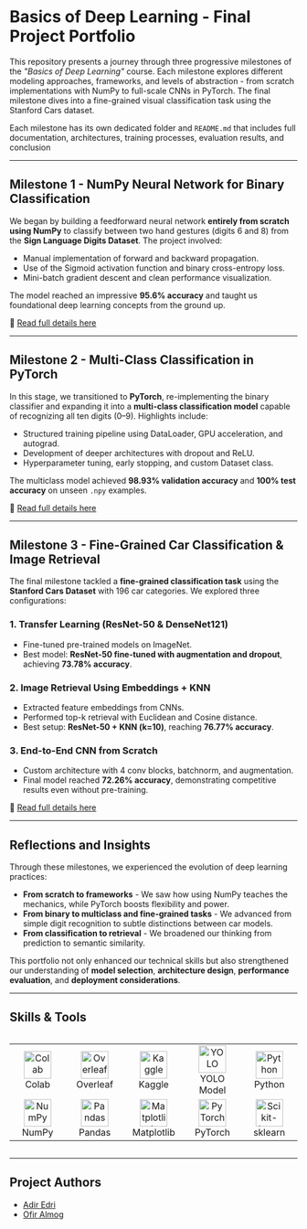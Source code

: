 # Basics of Deep Learning - Final Project Portfolio

This repository presents a journey through three progressive milestones of the *"Basics of Deep Learning"* course. Each milestone explores different modeling approaches, frameworks, and levels of abstraction - from scratch implementations with NumPy to full-scale CNNs in PyTorch. The final milestone dives into a fine-grained visual classification task using the Stanford Cars dataset.

Each milestone has its own dedicated folder and `README.md` that includes full documentation, architectures, training processes, evaluation results, and conclusion

---

## Milestone 1 - NumPy Neural Network for Binary Classification

We began by building a feedforward neural network **entirely from scratch using NumPy** to classify between two hand gestures (digits 6 and 8) from the **Sign Language Digits Dataset**. The project involved:

- Manual implementation of forward and backward propagation.
- Use of the Sigmoid activation function and binary cross-entropy loss.
- Mini-batch gradient descent and clean performance visualization.

The model reached an impressive **95.6% accuracy** and taught us foundational deep learning concepts from the ground up.

📎 [Read full details here](MileStone1/README.md)

---

## Milestone 2 - Multi-Class Classification in PyTorch

In this stage, we transitioned to **PyTorch**, re-implementing the binary classifier and expanding it into a **multi-class classification model** capable of recognizing all ten digits (0–9). Highlights include:

- Structured training pipeline using DataLoader, GPU acceleration, and autograd.
- Development of deeper architectures with dropout and ReLU.
- Hyperparameter tuning, early stopping, and custom Dataset class.

The multiclass model achieved **98.93% validation accuracy** and **100% test accuracy** on unseen `.npy` examples.

📎 [Read full details here](MileStone2/README.md)

---

## Milestone 3 - Fine-Grained Car Classification & Image Retrieval

The final milestone tackled a **fine-grained classification task** using the **Stanford Cars Dataset** with 196 car categories. We explored three configurations:

### 1. Transfer Learning (ResNet-50 & DenseNet121)
- Fine-tuned pre-trained models on ImageNet.
- Best model: **ResNet-50 fine-tuned with augmentation and dropout**, achieving **73.78% accuracy**.

### 2. Image Retrieval Using Embeddings + KNN
- Extracted feature embeddings from CNNs.
- Performed top-k retrieval with Euclidean and Cosine distance.
- Best setup: **ResNet-50 + KNN (k=10)**, reaching **76.77% accuracy**.

### 3. End-to-End CNN from Scratch
- Custom architecture with 4 conv blocks, batchnorm, and augmentation.
- Final model reached **72.26% accuracy**, demonstrating competitive results even without pre-training.

📎 [Read full details here](MileStone3/README.md)

---

## Reflections and Insights

Through these milestones, we experienced the evolution of deep learning practices:

- **From scratch to frameworks** - We saw how using NumPy teaches the mechanics, while PyTorch boosts flexibility and power.
- **From binary to multiclass and fine-grained tasks** - We advanced from simple digit recognition to subtle distinctions between car models.
- **From classification to retrieval** - We broadened our thinking from prediction to semantic similarity.

This portfolio not only enhanced our technical skills but also strengthened our understanding of **model selection**, **architecture design**, **performance evaluation**, and **deployment considerations**.

---

## Skills & Tools

<!-- START TABLE -->

<div style="display: flex; align-items: flex-start; align: center">
<table align="center">
  <tr> 
    <td align="center" width="96"><img src="https://upload.wikimedia.org/wikipedia/commons/thumb/5/5f/Google_Colab_Logo_2020.svg/1200px-Google_Colab_Logo_2020.svg.png" width="48" height="48" alt="Colab"/><br>Colab</td>
    <td align="center" width="96"><img src="https://upload.wikimedia.org/wikipedia/commons/4/4f/Overleaf_Logo_2020.svg" width="48" height="48" alt="Overleaf"/><br>Overleaf</td>
    <td align="center" width="96"><img src="https://upload.wikimedia.org/wikipedia/commons/d/d9/Kaggle_logo.png" width="48" height="48" alt="Kaggle"/><br>Kaggle</td>
    <td align="center" width="96"><img src="https://raw.githubusercontent.com/AlexeyAB/darknet/master/cfg/yolov5-logo.png" width="48" height="48" alt="YOLO"/><br>YOLO Model</td>
    <td align="center" width="96"><img src="https://upload.wikimedia.org/wikipedia/commons/c/c3/Python-logo-notext.svg" width="48" height="48" alt="Python"/><br>Python</td>
  </tr>
  <tr>
    <td align="center" width="96"><img src="https://numpy.org/images/logo.svg" width="48" height="48" alt="NumPy"/><br>NumPy</td>
    <td align="center" width="96"><img src="https://pandas.pydata.org/static/img/pandas_logo.svg" width="48" height="48" alt="Pandas"/><br>Pandas</td>
    <td align="center" width="96"><img src="https://upload.wikimedia.org/wikipedia/commons/4/46/Matplotlib_logo.svg" width="48" height="48" alt="Matplotlib"/><br>Matplotlib</td>
    <td align="center" width="96"><img src="https://upload.wikimedia.org/wikipedia/commons/8/8c/PyTorch_logo.png" width="48" height="48" alt="PyTorch"/><br>PyTorch</td>
    <td align="center" width="96"><img src="https://upload.wikimedia.org/wikipedia/commons/e/ec/Scikit-learn_logo.svg" width="48" height="48" alt="Scikit-learn"/><br>sklearn</td>
  </tr>
</table>
</div>

<!-- END TABLE -->

---

## Project Authors

- [Adir Edri](https://github.com/adiredri)
- [Ofir Almog](https://github.com/Ofigu)

